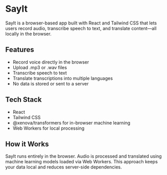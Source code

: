 # SayIt

SayIt is a browser-based app built with React and Tailwind CSS that lets users record audio, transcribe speech to text, and translate content—all locally in the browser.

## Features

- Record voice directly in the browser
- Upload .mp3 or .wav files
- Transcribe speech to text
- Translate transcriptions into multiple languages
- No data is stored or sent to a server

## Tech Stack

- React
- Tailwind CSS
- @xenova/transformers for in-browser machine learning
- Web Workers for local processing

## How it Works

SayIt runs entirely in the browser. Audio is processed and translated using machine learning models loaded via Web Workers. This approach keeps your data local and reduces server-side dependencies.
